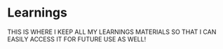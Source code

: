 # Learnings
THIS IS WHERE I KEEP ALL MY LEARNINGS MATERIALS SO THAT I CAN  EASILY ACCESS IT FOR FUTURE USE AS WELL!
